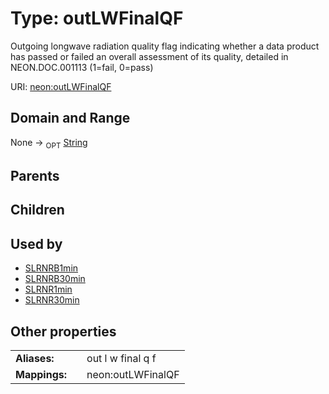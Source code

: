 
# Type: outLWFinalQF


Outgoing longwave radiation quality flag indicating whether a data product has passed or failed an overall assessment of its quality, detailed in NEON.DOC.001113 (1=fail, 0=pass)

URI: [neon:outLWFinalQF](https://data.neonscience.org/outLWFinalQF)


## Domain and Range

None ->  <sub>OPT</sub> [String](types/String.md)

## Parents


## Children


## Used by

 * [SLRNRB1min](SLRNRB1min.md)
 * [SLRNRB30min](SLRNRB30min.md)
 * [SLRNR1min](SLRNR1min.md)
 * [SLRNR30min](SLRNR30min.md)

## Other properties

|  |  |  |
| --- | --- | --- |
| **Aliases:** | | out l w final q f |
| **Mappings:** | | neon:outLWFinalQF |

